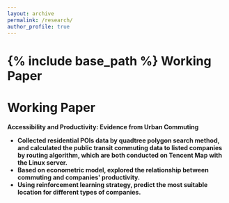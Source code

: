 ```yaml
---
layout: archive
permalink: /research/
author_profile: true
---
```

{% include base_path %}
Working Paper
======

<span class='anchor' id='research'></span>

# Working Paper
<strong>Accessibility and Productivity: Evidence from Urban Commuting<strong>
- Collected residential POIs data by quadtree polygon search method, and calculated the public transit commuting data to listed companies by routing algorithm, which are both conducted on Tencent Map with the Linux server.
- Based on econometric model, explored the relationship between commuting and companies' productivity.
- Using reinforcement learning strategy, predict the most suitable location for different types of companies. 

